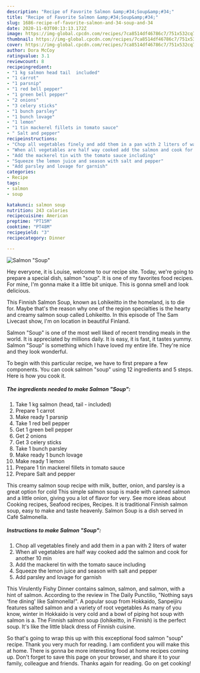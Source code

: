 ```yaml
---
description: "Recipe of Favorite Salmon &amp;#34;Soup&amp;#34;"
title: "Recipe of Favorite Salmon &amp;#34;Soup&amp;#34;"
slug: 1686-recipe-of-favorite-salmon-and-34-soup-and-34
date: 2020-11-03T00:13:13.172Z
image: https://img-global.cpcdn.com/recipes/7ca8514df46786c7/751x532cq70/salmon-soup-recipe-main-photo.jpg
thumbnail: https://img-global.cpcdn.com/recipes/7ca8514df46786c7/751x532cq70/salmon-soup-recipe-main-photo.jpg
cover: https://img-global.cpcdn.com/recipes/7ca8514df46786c7/751x532cq70/salmon-soup-recipe-main-photo.jpg
author: Dora McCoy
ratingvalue: 3.1
reviewcount: 8
recipeingredient:
- "1 kg salmon head tail  included"
- "1 carrot"
- "1 parsnip"
- "1 red bell pepper"
- "1 green bell pepper"
- "2 onions"
- "3 celery sticks"
- "1 bunch parsley"
- "1 bunch lovage"
- "1 lemon"
- "1 tin mackerel fillets in tomato sauce"
- " Salt and pepper"
recipeinstructions:
- "Chop all vegetables finely and add them in a pan with 2 liters of water"
- "When all vegetables are half way cooked add the salmon and cook for another 10 min"
- "Add the mackerel tin with the tomato sauce including"
- "Squeeze the lemon juice and season with salt and pepper"
- "Add parsley and lovage for garnish"
categories:
- Recipe
tags:
- salmon
- soup

katakunci: salmon soup 
nutrition: 243 calories
recipecuisine: American
preptime: "PT15M"
cooktime: "PT48M"
recipeyield: "3"
recipecategory: Dinner

---
```



![Salmon &#34;Soup&#34;](https://img-global.cpcdn.com/recipes/7ca8514df46786c7/751x532cq70/salmon-soup-recipe-main-photo.jpg)

Hey everyone, it is Louise, welcome to our recipe site. Today, we're going to prepare a special dish, salmon &#34;soup&#34;. It is one of my favorites food recipes. For mine, I'm gonna make it a little bit unique. This is gonna smell and look delicious.

This Finnish Salmon Soup, known as Lohikeitto in the homeland, is to die for. Maybe that&#39;s the reason why one of the region specialties is the hearty and creamy salmon soup called Lohikeitto. In this episode of The Sam Livecast show, I&#39;m on location in beautiful Finland.

Salmon &#34;Soup&#34; is one of the most well liked of recent trending meals in the world. It is appreciated by millions daily. It is easy, it is fast, it tastes yummy. Salmon &#34;Soup&#34; is something which I have loved my entire life. They're nice and they look wonderful.


To begin with this particular recipe, we have to first prepare a few components. You can cook salmon &#34;soup&#34; using 12 ingredients and 5 steps. Here is how you cook it.

<!--inarticleads1-->

##### The ingredients needed to make Salmon &#34;Soup&#34;:

1. Take 1 kg salmon (head, tail - included)
1. Prepare 1 carrot
1. Make ready 1 parsnip
1. Take 1 red bell pepper
1. Get 1 green bell pepper
1. Get 2 onions
1. Get 3 celery sticks
1. Take 1 bunch parsley
1. Make ready 1 bunch lovage
1. Make ready 1 lemon
1. Prepare 1 tin mackerel fillets in tomato sauce
1. Prepare  Salt and pepper


This creamy salmon soup recipe with milk, butter, onion, and parsley is a great option for cold This simple salmon soup is made with canned salmon and a little onion, giving you a lot of flavor for very. See more ideas about Cooking recipes, Seafood recipes, Recipes. It is traditional Finnish salmon soup, easy to make and taste heavenly. Salmon Soup is a dish served in Café Salmonella. 

<!--inarticleads2-->

##### Instructions to make Salmon &#34;Soup&#34;:

1. Chop all vegetables finely and add them in a pan with 2 liters of water
1. When all vegetables are half way cooked add the salmon and cook for another 10 min
1. Add the mackerel tin with the tomato sauce including
1. Squeeze the lemon juice and season with salt and pepper
1. Add parsley and lovage for garnish


This Virulently Fishy Dinner contains salmon, salmon, and salmon, with a hint of salmon. According to the review in The Daily Punctilio, &#34;Nothing says &#39;fine dining&#39; like Salmonella!&#34;. A popular soup from Hokkaido, Sanpeijiru features salted salmon and a variety of root vegetables As many of you know, winter in Hokkaido is very cold and a bowl of piping hot soup with salmon is a. The Finnish salmon soup (lohikeitto, in Finnish) is the perfect soup. It&#39;s like the little black dress of Finnish cuisine. 

So that's going to wrap this up with this exceptional food salmon &#34;soup&#34; recipe. Thank you very much for reading. I am confident you will make this at home. There is gonna be more interesting food at home recipes coming up. Don't forget to save this page on your browser, and share it to your family, colleague and friends. Thanks again for reading. Go on get cooking!
